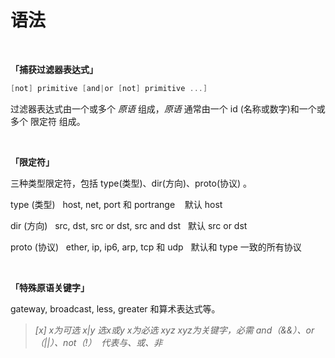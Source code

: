 # 语法

<br/>

**「捕获过滤器表达式」**

```c
[not] primitive [and|or [not] primitive ...]
```

过滤器表达式由一个或多个 _原语_ 组成，_原语_ 通常由一个 id (名称或数字)和一个或多个 限定符 组成。

<br/>

**「限定符」**

三种类型限定符，包括 type(类型)、dir(方向)、proto(协议) 。

type (类型)   host, net, port 和 portrange    默认 host

dir (方向)   src, dst, src or dst, src and dst   默认 src or dst

proto (协议)   ether, ip, ip6, arp, tcp 和 udp   默认和 type 一致的所有协议

<br/>

**「**特殊原语关键字**」**

gateway, broadcast, less, greater 和算术表达式等。


> _[x]	x为可选_
> _x|y	选x或y_
> _<x>	x为必选_
> _xyz	xyz为关键字，必需_
> _and（&&）、or（||）、not（!）  代表与、或、非_



